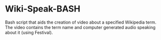 # Wiki-Speak-BASH
Bash script that aids the creation of video about a specified Wikipedia term. The video contains the term name and computer generated audio speaking about it (using Festival).
